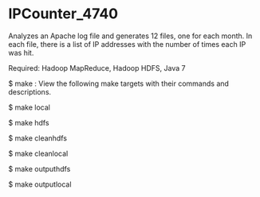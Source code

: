 # IPCounter_4740
Analyzes an Apache log file and generates 12 files, one for each month. In each file, there is a list of IP addresses with the number of times each IP was hit.

Required: Hadoop MapReduce, Hadoop HDFS, Java 7

$ make : View the following make targets with their commands and descriptions.

$ make local
	
$ make hdfs

$ make cleanhdfs

$ make cleanlocal

$ make outputhdfs

$ make outputlocal
